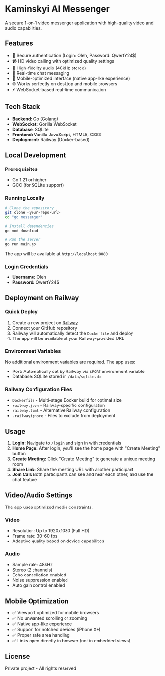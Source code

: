 # Kaminskyi AI Messenger

A secure 1-on-1 video messenger application with high-quality video and audio capabilities.

## Features

- 🔐 Secure authentication (Login: Oleh, Password: QwertY24$)
- 📹 HD video calling with optimized quality settings
- 🎤 High-fidelity audio (48kHz stereo)
- 💬 Real-time chat messaging
- 📱 Mobile-optimized interface (native app-like experience)
- 🌐 Works perfectly on desktop and mobile browsers
- ⚡ WebSocket-based real-time communication

## Tech Stack

- **Backend:** Go (Golang)
- **WebSocket:** Gorilla WebSocket
- **Database:** SQLite
- **Frontend:** Vanilla JavaScript, HTML5, CSS3
- **Deployment:** Railway (Docker-based)

## Local Development

### Prerequisites

- Go 1.21 or higher
- GCC (for SQLite support)

### Running Locally

```bash
# Clone the repository
git clone <your-repo-url>
cd "go messenger"

# Install dependencies
go mod download

# Run the server
go run main.go
```

The app will be available at `http://localhost:8080`

### Login Credentials

- **Username:** Oleh
- **Password:** QwertY24$

## Deployment on Railway

### Quick Deploy

1. Create a new project on [Railway](https://railway.app)
2. Connect your GitHub repository
3. Railway will automatically detect the `Dockerfile` and deploy
4. The app will be available at your Railway-provided URL

### Environment Variables

No additional environment variables are required. The app uses:
- Port: Automatically set by Railway via `$PORT` environment variable
- Database: SQLite stored in `/data/sqlite.db`

### Railway Configuration Files

- `Dockerfile` - Multi-stage Docker build for optimal size
- `railway.json` - Railway-specific configuration
- `railway.toml` - Alternative Railway configuration
- `.railwayignore` - Files to exclude from deployment

## Usage

1. **Login:** Navigate to `/login` and sign in with credentials
2. **Home Page:** After login, you'll see the home page with "Create Meeting" button
3. **Create Meeting:** Click "Create Meeting" to generate a unique meeting room
4. **Share Link:** Share the meeting URL with another participant
5. **Join Call:** Both participants can see and hear each other, and use the chat feature

## Video/Audio Settings

The app uses optimized media constraints:

### Video
- Resolution: Up to 1920x1080 (Full HD)
- Frame rate: 30-60 fps
- Adaptive quality based on device capabilities

### Audio
- Sample rate: 48kHz
- Stereo (2 channels)
- Echo cancellation enabled
- Noise suppression enabled
- Auto gain control enabled

## Mobile Optimization

- ✅ Viewport optimized for mobile browsers
- ✅ No unwanted scrolling or zooming
- ✅ Native app-like experience
- ✅ Support for notched devices (iPhone X+)
- ✅ Proper safe area handling
- ✅ Links open directly in browser (not in embedded views)

## License

Private project - All rights reserved
